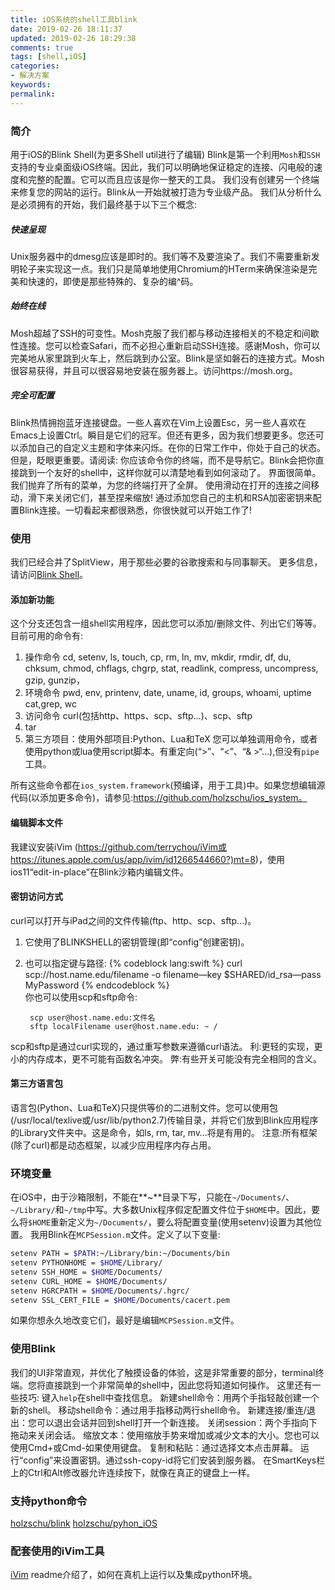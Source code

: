 ```yaml
---
title: iOS系统的shell工具blink
date: 2019-02-26 18:11:37
updated: 2019-02-26 18:29:38
comments: true
tags: [shell,iOS]
categories:
- 解决方案
keywords: 
permalink: 
---
```



### 简介
用于iOS的Blink Shell(为更多Shell util进行了编辑)
Blink是第一个利用`Mosh`和`SSH`支持的专业桌面级iOS终端。因此，我们可以明确地保证稳定的连接、闪电般的速度和完整的配置。它可以而且应该是你一整天的工具。
我们没有创建另一个终端来修复您的网站的运行。Blink从一开始就被打造为专业级产品。
我们从分析什么是必须拥有的开始，我们最终基于以下三个概念:
##### 快速呈现
Unix服务器中的dmesg应该是即时的。我们等不及要渲染了。我们不需要重新发明轮子来实现这一点。我们只是简单地使用Chromium的HTerm来确保渲染是完美和快速的，即使是那些特殊的、复杂的编^码。
##### 始终在线
Mosh超越了SSH的可变性。Mosh克服了我们都与移动连接相关的不稳定和间歇性连接。您可以检查Safari，而不必担心重新启动SSH连接。感谢Mosh，你可以完美地从家里跳到火车上，然后跳到办公室。Blink是坚如磐石的连接方式。Mosh很容易获得，并且可以很容易地安装在服务器上。访问https://mosh.org。
##### 完全可配置
Blink热情拥抱蓝牙连接键盘。一些人喜欢在Vim上设置Esc，另一些人喜欢在Emacs上设置Ctrl。瞬目是它们的冠军。但还有更多，因为我们想要更多。您还可以添加自己的自定义主题和字体来闪烁。在你的日常工作中，你处于自己的状态。
但是，眨眼更重要。请阅读:
你应该命令你的终端，而不是导航它。Blink会把你直接跳到一个友好的shell中，这样你就可以清楚地看到如何滚动了。
界面很简单。我们抛弃了所有的菜单，为您的终端打开了全屏。
使用滑动在打开的连接之间移动，滑下来关闭它们，甚至捏来缩放!
通过添加您自己的主机和RSA加密密钥来配置Blink连接。一切看起来都很熟悉，你很快就可以开始工作了!
### 使用
我们已经合并了SplitView，用于那些必要的谷歌搜索和与同事聊天。
更多信息，请访问[Blink Shell]()。
#### 添加新功能
这个分支还包含一组shell实用程序，因此您可以添加/删除文件、列出它们等等。
目前可用的命令有:
1. 操作命令
cd, setenv, ls, touch, cp, rm, ln, mv, mkdir, rmdir, df, du, chksum, chmod, chflags, chgrp, stat, readlink, compress, uncompress, gzip, gunzip，
2. 环境命令
pwd, env, printenv, date, uname, id, groups, whoami, uptime
cat,grep, wc
3. 访问命令
curl(包括http、https、scp、sftp…)、scp、sftp
4. tar
5. 第三方项目：使用外部项目:Python、Lua和TeX
您可以单独调用命令，或者使用python或lua使用script脚本。有重定向(“>”、“<”、“& >“…),但没有`pipe`工具。

所有这些命令都在`ios_system.framework`(预编译，用于工具)中。如果您想编辑源代码(以添加更多命令)，请参见:https://github.com/holzschu/ios_system。
#### 编辑脚本文件
我建议安装iVim (https://github.com/terrychou/iVim或https://itunes.apple.com/us/app/ivim/id1266544660?)mt=8)，使用ios11“edit-in-place”在Blink沙箱内编辑文件。
#### 密钥访问方式
curl可以打开与iPad之间的文件传输(ftp、http、scp、sftp…)。
1. 它使用了BLINKSHELL的密钥管理(即“config”创建密钥)。
2. 也可以指定键与路径:
{% codeblock  lang:swift %}
curl scp://host.name.edu/filename -o filename—key $SHARED/id_rsa—pass MyPassword
{% endcodeblock %}    
你也可以使用scp和sftp命令:

        scp user@host.name.edu:文件名
        sftp localFilename user@host.name.edu: ~ /

scp和sftp是通过curl实现的，通过重写参数来遵循curl语法。
利:更轻的实现，更小的内存成本，更不可能有函数名冲突。
弊:有些开关可能没有完全相同的含义。
#### 第三方语言包
语言包(Python、Lua和TeX)只提供等价的二进制文件。您可以使用包(/usr/local/texlive或/usr/lib/python2.7)传输目录，并将它们放到Blink应用程序的Library文件夹中。这是命令，如ls, rm, tar, mv…将是有用的。
注意:所有框架(除了curl)都是动态框架，以减少应用程序内存占用。
### 环境变量
在iOS中，由于沙箱限制，不能在**~**目录下写，只能在`~/Documents/`、`~/Library/`和`~/tmp`中写。大多数Unix程序假定配置文件位于`$HOME`中。因此，要么将`$HOME`重新定义为`~/Documents/`，要么将配置变量(使用setenv)设置为其他位置。
我用Blink在`MCPSession.m`文件。定义了以下变量:
```sh
setenv PATH = $PATH:~/Library/bin:~/Documents/bin
setenv PYTHONHOME = $HOME/Library/
setenv SSH_HOME = $HOME/Documents/
setenv CURL_HOME = $HOME/Documents/
setenv HGRCPATH = $HOME/Documents/.hgrc/
setenv SSL_CERT_FILE = $HOME/Documents/cacert.pem
```
如果你想永久地改变它们，最好是编辑`MCPSession.m`文件。
### 使用Blink
我们的UI非常直观，并优化了触摸设备的体验，这是非常重要的部分，terminal终端。您将直接跳到一个非常简单的shell中，因此您将知道如何操作。
这里还有一些技巧:
键入`help`在shell中查找信息。
新建shell命令：用两个手指轻敲创建一个新的shell。
移动shell命令：通过用手指移动两行shell命令。
新建连接/重连/退出：您可以退出会话并回到shell打开一个新连接。
关闭session：两个手指向下拖动来关闭会话。
缩放文本：使用缩放手势来增加或减少文本的大小。您也可以使用Cmd+或Cmd-如果使用键盘。
复制和粘贴：通过选择文本点击屏幕。
运行“config”来设置密钥。通过ssh-copy-id将它们安装到服务器。
在SmartKeys栏上的Ctrl和Alt修改器允许连续按下，就像在真正的键盘上一样。

### 支持python命令
[holzschu/blink](https://github.com/holzschu/blink.git)
[holzschu/pyhon_iOS](https://github.com/holzschu/pyhon_iOS.git)


### 配套使用的iVim工具
[iVim](https://github.com/holzschu/iVim.git)
readme介绍了，如何在真机上运行以及集成python环境。

